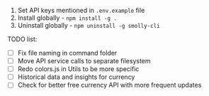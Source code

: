 1. Set API keys mentioned in `.env.example` file
2. Install globally - `npm install -g .`
3. Uninstall globally - `npm uninstall -g smolly-cli`


TODO list:
- [ ] Fix file naming in command folder
- [ ] Move API service calls to separate filesystem
- [ ] Redo colors.js in Utils to be more specific
- [ ] Historical data and insights for currency
- [ ] Check for better free currency API with more frequent updates